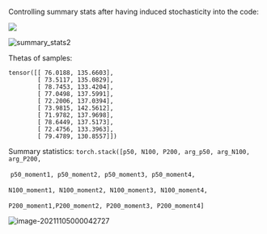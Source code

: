 Controlling summary stats after having induced stochasticity into the code:

![](/home/kathi/Documents/Master_thesis/sbi_for_eeg_data/notebooks/summary_stats1.png)

![summary_stats2](/home/kathi/Documents/Master_thesis/sbi_for_eeg_data/notebooks/summary_stats2.png)



Thetas of samples: 

```
tensor([[ 76.0188, 135.6603],
        [ 73.5117, 135.0829],
        [ 78.7453, 133.4204],
        [ 77.0498, 137.5991],
        [ 72.2006, 137.0394],
        [ 73.9815, 142.5612],
        [ 71.9782, 137.9698],
        [ 78.6449, 137.5173],
        [ 72.4756, 133.3963],
        [ 79.4789, 130.8557]])
```

Summary statistics: `torch.stack([p50, N100, P200, arg_p50, arg_N100, arg_P200,`

​    `p50_moment1, p50_moment2, p50_moment3, p50_moment4,`

​    `N100_moment1, N100_moment2, N100_moment3, N100_moment4,`

​    `P200_moment1,P200_moment2, P200_moment3, P200_moment4]`

![image-20211105000042727](/home/kathi/Documents/Master_thesis/week_summaries/figures/histogram_sum_stat.png)



